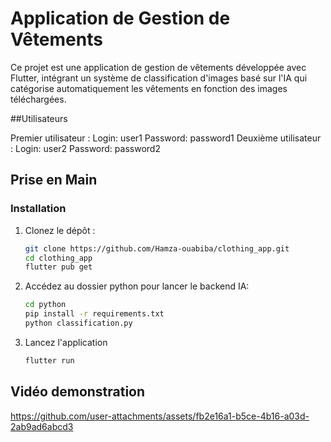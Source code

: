 # Application de Gestion de Vêtements

Ce projet est une application de gestion de vêtements développée avec Flutter, intégrant un système de classification d'images basé sur l'IA qui catégorise automatiquement les vêtements en fonction des images téléchargées. 

##Utilisateurs

Premier utilisateur : 
      Login: user1
      Password: password1
Deuxième utilisateur : 
      Login: user2
      Password: password2


## Prise en Main


### Installation

1. Clonez le dépôt :
   ```bash
   git clone https://github.com/Hamza-ouabiba/clothing_app.git
   cd clothing_app
   flutter pub get
3. Accédez au dossier python pour lancer le backend IA:
   ```bash
   cd python
   pip install -r requirements.txt
   python classification.py
4. Lancez l'application
   ```bash
   flutter run


## Vidéo demonstration

https://github.com/user-attachments/assets/fb2e16a1-b5ce-4b16-a03d-2ab9ad6abcd3

